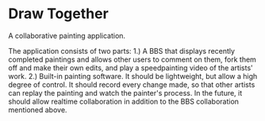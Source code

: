 # Draw Together

A collaborative painting application.

The application consists of two parts:
1.) A BBS that displays recently completed paintings and allows other users to comment on them, fork them off and make their own edits, and play a speedpainting video of the artists' work.
2.) Built-in painting software. It should be lightweight, but allow a high degree of control. It should record every change made, so that other artists can replay the painting and watch the painter's process. In the future, it should allow realtime collaboration in addition to the BBS collaboration mentioned above.